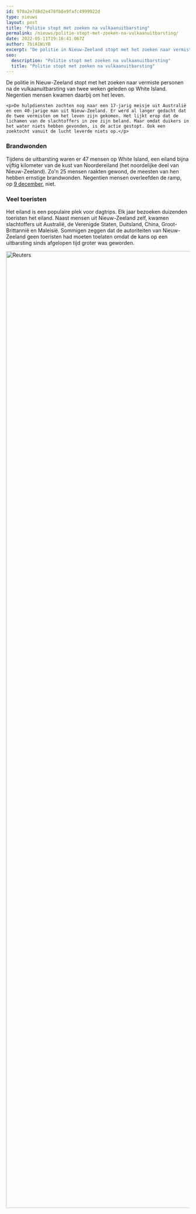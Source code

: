 ```yaml
---
id: 970a2e7d8d2e478fb8e9fafc4999922d
type: nieuws
layout: post
title: "Politie stopt met zoeken na vulkaanuitbarsting"
permalink: /nieuws/politie-stopt-met-zoeken-na-vulkaanuitbarsting/
date: 2022-05-11T19:16:41.067Z
author: 7biA1WiYB
excerpt: "De politie in Nieuw-Zeeland stopt met het zoeken naar vermiste personen na de vulkaanuitbarsting van twee weken geleden op White Island. Negentien mensen kwamen daarbij om het leven.  "
seo:
  description: "Politie stopt met zoeken na vulkaanuitbarsting"
  title: "Politie stopt met zoeken na vulkaanuitbarsting"
---
```

De politie in Nieuw-Zeeland stopt met het zoeken naar vermiste personen na de vulkaanuitbarsting van twee weken geleden op White Island. Negentien mensen kwamen daarbij om het leven.  

    <p>De hulpdiensten zochten nog naar een 17-jarig meisje uit Australië en een 40-jarige man uit Nieuw-Zeeland. Er werd al langer gedacht dat de twee vermisten om het leven zijn gekomen. Het lijkt erop dat de lichamen van de slachtoffers in zee zijn beland. Maar omdat duikers in het water niets hebben gevonden, is de actie gestopt. Ook een zoektocht vanuit de lucht leverde niets op.</p>
<h3>Brandwonden</h3>
<p>Tijdens de uitbarsting waren er 47 mensen op White Island, een eiland bijna vijftig kilometer van de kust van Noordereiland (het noordelijke deel van Nieuw-Zeeland). Zo'n 25 mensen raakten gewond, de meesten van hen hebben ernstige brandwonden. Negentien mensen overleefden de ramp, op <a href="https://7dagen.netlify.app/nieuws/3-vragen-over-vulkaanuitbarsting-nieuw-zeeland" target="_blank">9 december</a>, niet.</p>
<h3>Veel toeristen</h3>
<p>Het eiland is een populaire plek voor dagtrips. Elk jaar bezoeken duizenden toeristen het eiland. Naast mensen uit Nieuw-Zeeland zelf, kwamen slachtoffers uit Australië, de Verenigde Staten, Duitsland, China, Groot-Brittannië en Maleisië. Sommigen zeggen dat de autoriteiten van Nieuw-Zeeland geen toeristen had moeten toelaten omdat de kans op een uitbarsting sinds afgelopen tijd groter was geworden.</p>
<p><div class="media media-element-container media-default"><div id="file-539348" class="file file-image file-image-jpeg">

        
  
  <div class="content">
    <img alt="Reuters" title="Foto: Reuters" height="2613" width="3919" class="media-element file-default" data-delta="1" src="https://7dagen.netlify.app/sites/default/files/ANP-403219391.jpg">  </div>

  
</div>
</div>  

